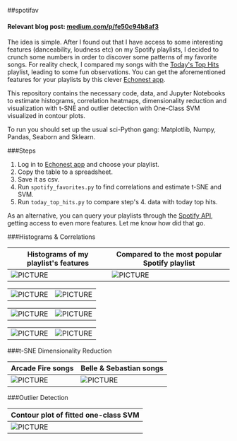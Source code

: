 ##spotifav
#### Relevant blog post: [medium.com/p/fe50c94b8af3](https://medium.com/p/fe50c94b8af3)
The idea is simple. After I found out that I have access to some interesting features (danceability, loudness etc) on my Spotify playlists, I decided to crunch some numbers in order to discover some patterns of my favorite songs. For reality check, I compared my songs with the [Today's Top Hits](https://open.spotify.com/user/spotify/playlist/5FJXhjdILmRA2z5bvz4nzf) playlist, leading to some fun observations. You can get the aforementioned features for your playlists by this clever [Echonest app](http://static.echonest.com/SortYourMusic/).

This repository contains the necessary code, data, and Jupyter Notebooks to estimate histograms, correlation heatmaps, dimensionality reduction and visualization with t-SNE and outlier detection with One-Class SVM visualized in contour plots. 

To run you should set up the usual sci-Python gang: Matplotlib, Numpy, Pandas, Seaborn and Sklearn. 

###Steps
1. Log in to [Echonest app](http://static.echonest.com/SortYourMusic/) and choose your playlist.
2. Copy the table to a spreadsheet.
3. Save it as csv.
4. Run ``spotify_favorites.py`` to find correlations and estimate t-SNE and SVM.
5. Run ``today_top_hits.py`` to compare step's 4. data with today top hits.

As an alternative, you can query your playlists through the [Spotify API](https://developer.spotify.com/web-api/get-audio-features/), getting access to even more features. Let me know how did that go.

###Histograms & Correlations

| Histograms of my playlist's features | Compared to the most popular Spotify playlist |
| ------------- | ------------- |
| ![PICTURE](https://github.com/sdimi/spotifav/blob/master/Figures/histograms.png)  | ![PICTURE](https://github.com/sdimi/spotifav/blob/master/Figures/histograms%20comparison.png)  |

|   |   | 
| ------------- | ------------- |
| ![PICTURE](https://github.com/sdimi/spotifav/blob/master/Figures/Acousticness%20Loudness%20Corr.png)  | ![PICTURE](https://github.com/sdimi/spotifav/blob/master/Figures/Danceability%20Valence%20Corr.png)  |

|   |   | 
| ------------- | ------------- |
| ![PICTURE](https://github.com/sdimi/spotifav/blob/master/Figures/Energy%20Acousticness%20Corr.png)  | ![PICTURE](https://github.com/sdimi/spotifav/blob/master/Figures/Energy%20Loudness%20Correlation.png)  |

|   |   | 
| ------------- | ------------- | 
| ![PICTURE](https://github.com/sdimi/spotifav/blob/master/Figures/Energy%20Valence%20Corr.png)  | ![PICTURE](https://github.com/sdimi/spotifav/blob/master/Figures/Popularity%20Energy%20Corr.png)  |

###t-SNE Dimensionality Reduction

| Arcade Fire songs | Belle & Sebastian songs |
| ------------- | ------------- |
| ![PICTURE](https://github.com/sdimi/spotifav/blob/master/Figures/tsne%20arcade%20fire.png)  | ![PICTURE](https://github.com/sdimi/spotifav/blob/master/Figures/tsne%20belle%20sebastian.png)  |

###Outlier Detection 

| Contour plot of fitted one-class SVM  |
| -------------  |
| ![PICTURE](https://github.com/sdimi/spotifav/blob/master/Figures/one%20class%20plot.png)  |
